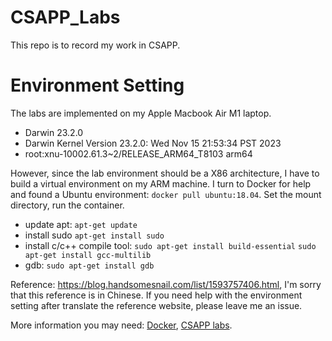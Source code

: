 # CSAPP_Labs
This repo is to record my work in CSAPP.

# Environment Setting
The labs are implemented on my Apple Macbook Air M1 laptop.
- Darwin 23.2.0 
- Darwin Kernel Version 23.2.0: Wed Nov 15 21:53:34 PST 2023
- root:xnu-10002.61.3~2/RELEASE_ARM64_T8103 arm64

However, since the lab environment should be a X86 architecture, I have to build a virtual environment on my ARM machine. I turn to Docker for help and found a Ubuntu environment: `docker pull ubuntu:18.04`. Set the mount directory, run the container. 
- update apt: `apt-get update`
- install sudo `apt-get install sudo`
- install c/c++ compile tool: `sudo apt-get install build-essential` `sudo apt-get install gcc-multilib`
- gdb: `sudo apt-get install gdb`

Reference: https://blog.handsomesnail.com/list/1593757406.html, I'm sorry that this reference is in Chinese. If you need help with the environment setting after translate the reference website, please leave me an issue. 

More information you may need: [Docker](https://www.docker.com/get-started/), [CSAPP labs](https://csapp.cs.cmu.edu/3e/labs.html).